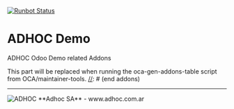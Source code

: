 [![Runbot Status](http://runbot.adhoc.com.ar/runbot/badge/flat/35/9.0.svg)](http://runbot.adhoc.com.ar/runbot/repo/github-com-ingadhoc-enterprise-extensions-35)

# ADHOC Demo

ADHOC Odoo Demo related Addons

[//]: # (addons)
This part will be replaced when running the oca-gen-addons-table script from OCA/maintainer-tools.
[//]: # (end addons)

----

<img alt="ADHOC" src="http://fotos.subefotos.com/83fed853c1e15a8023b86b2b22d6145bo.png" />
**Adhoc SA** - www.adhoc.com.ar
